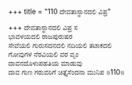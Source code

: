 +++
title = "110 ದೇವತಾಸ್ಥಾನದಲಿ ವಿಪ್ರ"

+++
ದೇವತಾಸ್ಥಾನದಲಿ ವಿಪ್ರ ಸ   
ಭಾವಳಯದಲಿ ರಾಜಪುರುಷರ   
ಸೇವೆಯಲಿ ಗುರುಸದನದಲಿ ನದಿಯಲಿ ತಟಾಕದಲಿ   
ಗೋವುಗಳ ನೆರವಿಯಲಿ ವರ ವೃಂ   
ದಾವನದೊಳುಪಹತಿಯ ಮಾಡುವು   
ದಾವ ಗುಣ ಗರುವರಿಗೆ ಚಿತ್ತೈಸೆಂದನಾ ಮುನಿಪ   ॥110॥
